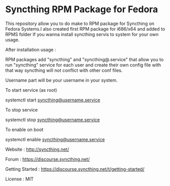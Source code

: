 Syncthing RPM Package for Fedora
=============

This repository allow you to do make to RPM package for Syncthing on Fedora Systems.I also created first RPM package for i686/x64 and added to RPMS folder If you wanna install syncthing servis to system for your own usage. 

After installation usage : 

RPM packages add "syncthing" and "syncthing@.service" that allow you to run "syncthing" service for each user and create their own config file with that way syncthing will not conflict with other conf files.

Username part will be your username in your system.

To start service (as root)

systemctl start syncthing@username.service

To stop service

systemctl stop syncthing@username.service

To enable on boot

systemctl enable syncthing@username.service



Website : http://syncthing.net/

Forum : https://discourse.syncthing.net/

Getting Started : https://discourse.syncthing.net/t/getting-started/

License : MIT

